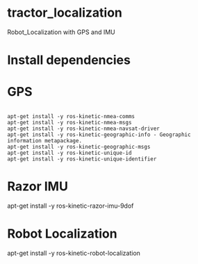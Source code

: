 # tractor_localization
Robot_Localization with GPS and IMU

# Install dependencies
# GPS
<code>
apt-get install -y ros-kinetic-nmea-comms
apt-get install -y ros-kinetic-nmea-msgs
apt-get install -y ros-kinetic-nmea-navsat-driver
apt-get install -y ros-kinetic-geographic-info - Geographic information metapackage.
apt-get install -y ros-kinetic-geographic-msgs 
apt-get install -y ros-kinetic-unique-id
apt-get install -y ros-kinetic-unique-identifier
</code>

# Razor IMU
apt-get install -y ros-kinetic-razor-imu-9dof

# Robot Localization
apt-get install -y ros-kinetic-robot-localization

